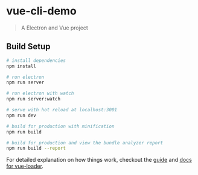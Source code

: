 # vue-cli-demo

> A Electron and Vue project

## Build Setup

``` bash
# install dependencies
npm install

# run electron
npm run server

# run electron with watch
npm run server:watch

# serve with hot reload at localhost:3001
npm run dev

# build for production with minification
npm run build

# build for production and view the bundle analyzer report
npm run build --report


```

For detailed explanation on how things work, checkout the [guide](http://vuejs-templates.github.io/webpack/) and [docs for vue-loader](http://vuejs.github.io/vue-loader).

